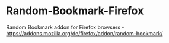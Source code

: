 Random-Bookmark-Firefox
=======================

Random Bookmark addon for Firefox browsers - https://addons.mozilla.org/de/firefox/addon/random-bookmark/
